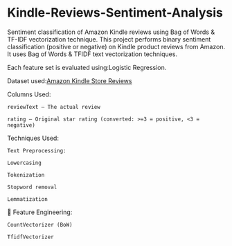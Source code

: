 # Kindle-Reviews-Sentiment-Analysis
Sentiment classification of Amazon Kindle reviews using Bag of Words &amp; TF-IDF vectorization technique.
This project performs binary sentiment classification (positive or negative) on Kindle product reviews from Amazon.
It uses Bag of Words & TFIDF text vectorization techniques.

Each feature set is evaluated using:Logistic Regression.

Dataset used:[Amazon Kindle Store Reviews](http://jmcauley.ucsd.edu/data/amazon/)

Columns Used:

    reviewText – The actual review

    rating – Original star rating (converted: >=3 = positive, <3 = negative)

    
Techniques Used:

    Text Preprocessing:

    Lowercasing

    Tokenization

    Stopword removal

    Lemmatization

🔹 Feature Engineering:

    CountVectorizer (BoW)

    TfidfVectorizer


